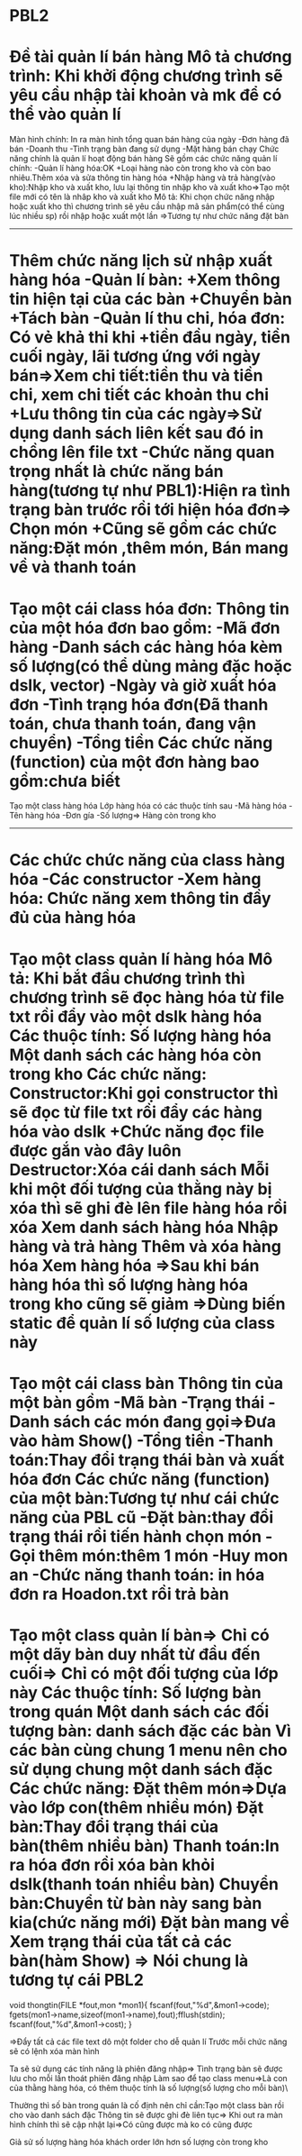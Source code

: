 # PBL2
Đề tài quản lí bán hàng
Mô tả chương trình:
Khi khởi động chương trình sẽ yêu cầu nhập tài khoản và mk để có thể vào quản lí
===========================================================================
Màn hình chính:
In ra màn hình tổng quan bán hàng của ngày
-Đơn hàng đã bán
-Doanh thu
-Tình trạng bàn đang sử dụng
-Mặt hàng bán chạy
Chức năng chính là quản lí hoạt động bán hàng
Sẽ gồm các chức năng quản lí chính:
-Quản lí hàng hóa:OK
	+Loại hàng nào còn trong kho và còn bao nhiêu.Thêm xóa và sửa thông tin hàng hóa
	+Nhập hàng và trả hàng(vào kho):Nhập kho và xuất kho, lưu lại thông tin nhập kho và xuất kho=>Tạo một file mới có tên là nhâp kho và xuất kho
	Mô tả: Khi chọn chức năng nhập hoặc xuất kho thì chương trình sẽ yêu cầu nhập mã sản phẩm(có thể cùng lúc nhiều sp) rồi nhập hoặc xuất một lần
	=>Tương tự như chức năng đặt bàn
*************
Thêm chức năng lịch sử nhập xuất hàng hóa
-Quản lí bàn:
	+Xem thông tin hiện tại của các bàn
	+Chuyển bàn
	+Tách bàn
-Quản lí thu chi, hóa đơn: Có vẻ khả thi khi
	+tiền đầu ngày, tiền cuối ngày, lãi tương ứng với ngày bán=>Xem chi tiết:tiền thu và tiền chi, xem chi tiết các khoản thu chi
	+Lưu thông tin của các ngày=>Sử dụng danh sách liên kết sau đó in chồng lên file txt
-Chức năng quan trọng nhất là chức năng bán hàng(tương tự như PBL1):Hiện ra tình trạng bàn trước rồi tới hiện hóa đơn=> Chọn món
	+Cũng sẽ gồm các chức năng:Đặt món ,thêm món, Bán mang về và thanh toán
=============================================================================
Tạo một cái class hóa đơn:
Thông tin của một hóa đơn bao gồm:
-Mã đơn hàng
-Danh sách các hàng hóa kèm số lượng(có thể dùng mảng đặc hoặc dslk, vector)
-Ngày và giờ xuất hóa đơn
-Tình trạng hóa đơn(Đã thanh toán, chưa thanh toán, đang vận chuyển)
-Tổng tiền
Các chức năng (function) của một đơn hàng bao gồm:chưa biết
===========================================================================
Tạo một class hàng hóa
Lớp hàng hóa có các thuộc tính sau
-Mã hàng hóa
-Tên hàng hóa
-Đơn gía
-Số lượng=> Hàng còn trong kho
********
Các chức chức năng của class hàng hóa
-Các constructor
-Xem hàng hóa: Chức năng xem thông tin đầy đủ của hàng hóa
============================================================================
Tạo một class quản lí hàng hóa
Mô tả: Khi bắt đầu chương trình thì chương trình sẽ đọc hàng hóa từ file txt rồi đẩy vào một dslk hàng hóa
Các thuộc tính:
Số lượng hàng hóa
Một danh sách các hàng hóa còn trong kho
Các chức năng:
Constructor:Khi gọi constructor thì sẽ đọc từ file txt rồi đẩy các hàng hóa vào dslk
+Chức năng đọc file được gắn vào đây luôn
Destructor:Xóa cái danh sách
	Mỗi khi một đối tượng của thằng này bị xóa thì sẽ ghi đè lên file hàng hóa rồi xóa
Xem danh sách hàng hóa
Nhập hàng và trả hàng
Thêm và xóa hàng hóa
Xem hàng hóa
=>Sau khi bán hàng hóa thì số lượng hàng hóa trong kho cũng sẽ giảm
=>Dùng biến static để quản lí số lượng của class này
============================================================================
Tạo một cái class bàn
Thông tin của một bàn gồm
-Mã bàn
-Trạng thái
-Danh sách các món đang gọi=>Đưa vào hàm Show()
-Tổng tiền
-Thanh toán:Thay đổi trạng thái bàn và xuất hóa đơn
Các chức năng (function) của một bàn:Tương tự như cái chức năng của PBL cũ
-Đặt bàn:thay đổi trạng thái rồi tiến hành chọn món
-Gọi thêm món:thêm 1 món
-Huy mon an
-Chức năng thanh toán: in hóa đơn ra Hoadon.txt rồi trả bàn
============================================================================
Tạo một class quản lí bàn=> Chỉ có một dãy bàn duy nhất từ đầu đến cuối=> Chỉ có một đối tượng của lớp này
Các thuộc tính:
Số lượng bàn trong quán
Một danh sách các đối tượng bàn: danh sách đặc các bàn
Vì các bàn cùng chung 1 menu nên cho sử dụng chung một danh sách đặc
Các chức năng:
Đặt thêm món=>Dựa vào lớp con(thêm nhiều món)
Đặt bàn:Thay đổi trạng thái của bàn(thêm nhiều bàn)
Thanh toán:In ra hóa đơn rồi xóa bàn khỏi dslk(thanh toán nhiều bàn)
Chuyển bàn:Chuyển từ bàn này sang bàn kia(chức năng mới)
Đặt bàn mang về
Xem trạng thái của tất cả các bàn(hàm Show)
=> Nói chung là tương tự cái PBL2
==============================================================================
void thongtin(FILE *fout,mon *mon1){
	fscanf(fout,"%d",&mon1->code);
	fgets(mon1->name,sizeof(mon1->name),fout);fflush(stdin);
	fscanf(fout,"%d",&mon1->cost);
}

=>Đẩy tất cả các file text dô một folder cho dễ quản lí
Trước mỗi chức năng sẽ có lệnh xóa màn hình


Ta sẽ sử dụng các tính năng là phiên đăng nhập=> Tình trạng bàn sẽ được lưu cho mỗi lần thoát phiên đăng nhập
Làm sao để tạo class menu=>Là con của thằng hàng hóa, có thêm thuộc tính là số lượng(số lượng cho mỗi bàn)\

Thường thì số bàn trong quán là cố định nên chỉ cần:Tạo một class bàn rồi cho vào danh sách đặc
Thông tin sẽ được ghi đè liên tục=> Khi out ra màn hình chính thì sẽ cập nhật lại=>Có cũng được mà ko có cũng được

Giả sử số lượng hàng hóa khách order lớn hơn số lượng còn trong kho
